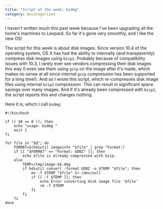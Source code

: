 ```yaml
---
title: "Script of the week: bzdmg"
category: Uncategorized
---
```


I haven't written much this past week because I've been upgrading all the home's machines to Leopard.  So far it's gone very smoothly, and I like the new OS!

The script for this week is about disk images.  Since version 10.4 of the operating system, OS X has had the ability to internally (and transparently) compress disk images using `bzip2`.  Probably because of compatibility issues with 10.3, I rarely ever see vendors compressing their disk images this way (I even see them using `gzip` on the image after it's made, which makes no sense at all since internal `gzip` compression has been supported for a long time!).  And so I wrote this script, which re-compresses disk image files using internal `bzip2` compression.  This can result in significant space savings over many images.  And if it's already been compressed with `bzip2`, the script reports this and changes nothing.

<!--more-->
Here it is, which I call `bzdmg`:

    #!/bin/bash
    
    if (( $# == 0 )); then
        echo "usage: bzdmg "
        exit 1
    fi
    
    for file in "$@"; do
        FORMAT=$(hdiutil imageinfo "$file" | grep ^Format:)
        if [[ "$FORMAT" == "Format: UDBZ" ]]; then
            echo $file is already compressed with bzip.
        else
            TEMP=/tmp/image-$$.dmg
            if hdiutil convert -format UDBZ -o $TEMP "$file"; then
                mv -f $TEMP "$file" 2> /dev/null
                if [[ -f $TEMP ]]; then
                    echo Error converting disk image file '$file'
                    rm -f $TEMP
                fi
            fi
        fi
    done

